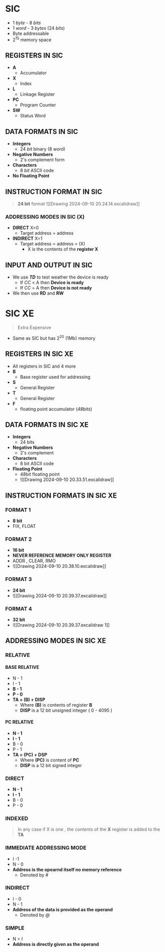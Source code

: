 # SIC
- 1 *byte* - 8 *bits*
- 1 *word* - 3 *bytes* (24 *bits*)
- Byte addressable
- $2^{15}$ memory space
## REGISTERS IN SIC
- **A**
	- Accumulator
- **X**
	- Index
- **L**
	- Linkage Register
- **PC**
	- Program Counter
- **SW**
	- Status Word
## DATA FORMATS IN SIC
- **Integers**
	- 24 *bit* binary (8 word)
- **Negative Numbers**
	- 2's complement form
- **Characters**
	- 8 *bit* ASCII code
- **No Floating Point**
## INSTRUCTION FORMAT IN SIC
> **24 bit** format
![[Drawing 2024-09-10 20.24.14.excalidraw]]
### ADDRESSING MODES IN SIC (**X**)
- **DIRECT** X=0
	- Target address = address
- **INDIRECT** X=1
	- Target address  = address = (X)
		- X is the contents of the **register X**
## INPUT AND OUTPUT IN SIC
- We use ***TD*** to test weather the device is ready
	- If *CC* < A then **Device is ready**
	- If *CC* = A then **Device is not ready**
- We then use **RD** and **RW**
# SIC XE
> Extra Expensive
- Same as SIC but has $2^{20}$ (1Mb) memory
## REGISTERS IN SIC XE
- All registers in SIC and 4 more
- **B**
	- Base register used for addressing
- **S**
	- General Register
- **T**
	- General Register
- **F**
	-  floating point  accumulator (*48bits*)
## DATA FORMATS IN SIC XE
- **Integers** 
	- 24 bits
- **Negative Numbers**
	- 2's complement
- **Characters**
	- 8 bit ASCII code
- **Floating Point**
	- 48bit floating point
	- ![[Drawing 2024-09-10 20.33.51.excalidraw]]
## INSTRUCTION FORMATS IN SIC XE
### FORMAT 1
- **8 bit**
- FIX, FLOAT
### FORMAT 2
- **16 bit**
- **NEVER REFERENCE MEMORY ONLY REGISTER**
- ADDR , CLEAR, RMO
- ![[Drawing 2024-09-10 20.38.10.excalidraw]]
### FORMAT 3
- **24 bit**
- ![[Drawing 2024-09-10 20.39.37.excalidraw]]
### FORMAT 4
- **32 bit**
- ![[Drawing 2024-09-10 20.39.37.excalidraw 1]]
## ADDRESSING MODES IN SIC XE
### RELATIVE
#### BASE RELATIVE
- N - 1
- I - 1
- **B - 1**
- **P - 0**
- **TA = (B) + DISP**
	- Where **(B)** is contents of register **B**
	- **DISP** is a 12 bit unsigned integer ( 0 - 4095 )
#### PC RELATIVE
- **N - 1**
- **I - 1**
- B - 0
- P - 1
- **TA = (PC) + DSP**
	- Where **(PC)** is content of **PC**
	- **DISP** is a 12 bit signed integer
### DIRECT
- **N - 1**
- **I - 1**
- B - 0
- P - 0 
### INDEXED
> In any case if X is one , the contents of the **X** register is added to the **TA**
### IMMEDIATE ADDRESSING MODE
- I -1 
- N - 0
- **Address is the opearnd itself no memory reference**
	- Denoted by *#*   
### INDIRECT
- I - 0
- N - 1
- **Address of the data is provided as the operand**
	- Denoted by *@* 
### SIMPLE
- N = I
- **Address is directly given as the operand**